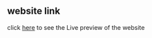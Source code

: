 ## website link
click [here](https://compassionate-cray-9f76eb.netlify.com) to see the Live preview of the website

